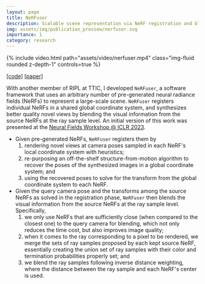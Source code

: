 ```yaml
---
layout: page
title: NeRFuser
description: Scalable scene representation via NeRF registration and blending.
img: assets/img/publication_preview/nerfuser.svg
importance: 1
category: research
---
```


<div class="row">
    <div class="col-sm mt-3 mt-md-0">
        {% include video.html path="assets/video/nerfuser.mp4" class="img-fluid rounded z-depth-1" controls=true %}
    </div>
</div>

[[code]](https://github.com/ripl/nerfuser) [[paper]](https://arxiv.org/abs/2305.13307)

With another member of RIPL at TTIC, I developed `NeRFuser`, a software framework that uses an arbitrary number of pre-generated neural radiance fields (NeRFs) to represent a large-scale scene. `NeRFuser` registers individual NeRFs in a shared global coordinate system, and synthesizes better quality novel views by blending the visual information from the source NeRFs at the ray sample level. An initial version of this work was presented at the [Neural Fields Workshop @ ICLR 2023](https://sites.google.com/view/neural-fields/home).

* Given pre-generated NeRFs, `NeRFuser` registers them by
    1. rendering novel views at camera poses sampled in each NeRF's local coordinate system with heuristics;
    2. re-purposing an off-the-shelf structure-from-motion algorithm to recover the poses of the synthesized images in a global coordinate system; and
    3. using the recovered poses to solve for the transform from the global coordinate system to each NeRF.
* Given the query camera pose and the transforms among the source NeRFs as solved in the registration phase, `NeRFuser` then blends the visual information from the source NeRFs at the ray sample level. Specifically,
    1. we only use NeRFs that are sufficiently close (when compared to the closest one) to the query camera for blending, which not only reduces the time cost, but also improves image quality;
    2. when it comes to the ray corresponding to a pixel to be rendered, we merge the sets of ray samples proposed by each kept source NeRF, essentially creating the union set of ray samples with their color and termination probabilities properly set; and
    3. we blend the ray samples following inverse distance weighting, where the distance between the ray sample and each NeRF's center is used.
